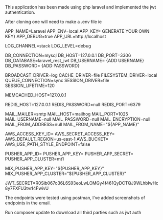 <p> This application has been made using php laravel and implemented the jwt authentication.</p>
<p> After cloning one will need to make a .env file ie </p>

APP_NAME=Laravel
APP_ENV=local
APP_KEY= GENERATE YOUR OWN KEY}
APP_DEBUG=true
APP_URL=http://localhost

LOG_CHANNEL=stack
LOG_LEVEL=debug

DB_CONNECTION=mysql
DB_HOST=127.0.0.1
DB_PORT=3306
DB_DATABASE=laravel_rest_jwt
DB_USERNAME= {ADD USERNAME}
DB_PASSWORD= {ADD PASSWORD}

BROADCAST_DRIVER=log
CACHE_DRIVER=file
FILESYSTEM_DRIVER=local
QUEUE_CONNECTION=sync
SESSION_DRIVER=file
SESSION_LIFETIME=120

MEMCACHED_HOST=127.0.0.1

REDIS_HOST=127.0.0.1
REDIS_PASSWORD=null
REDIS_PORT=6379

MAIL_MAILER=smtp
MAIL_HOST=mailhog
MAIL_PORT=1025
MAIL_USERNAME=null
MAIL_PASSWORD=null
MAIL_ENCRYPTION=null
MAIL_FROM_ADDRESS=null
MAIL_FROM_NAME="${APP_NAME}"

AWS_ACCESS_KEY_ID=
AWS_SECRET_ACCESS_KEY=
AWS_DEFAULT_REGION=us-east-1
AWS_BUCKET=
AWS_USE_PATH_STYLE_ENDPOINT=false

PUSHER_APP_ID=
PUSHER_APP_KEY=
PUSHER_APP_SECRET=
PUSHER_APP_CLUSTER=mt1

MIX_PUSHER_APP_KEY="${PUSHER_APP_KEY}"
MIX_PUSHER_APP_CLUSTER="${PUSHER_APP_CLUSTER}"

JWT_SECRET=R0Sib067o36L6S93eoLwLOMGy4f461QyDCTQJ9WLhbIwHc8y7FXFU3tvrI4FwivU


<p> The endpoints were tested using postman, I've added screenshots of endpoints in the email.</p>
<p> Run composer update to download all third parties such as jwt auth </p>
